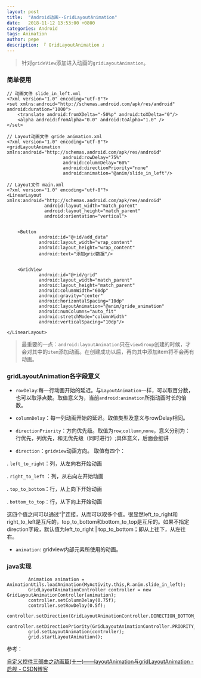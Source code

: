 ```yaml
---
layout: post
title:  "Android动画--GridLayoutAnimation"
date:   2018-11-12 13:53:00 +0800
categories: Android
tags: Animation
author: pepe
description: 『 GridLayoutAnimation 』
---
```


> 针对`grideView`添加进入动画的`gridLayoutAnimation`。

### **简单使用**
```
// 动画文件 slide_in_left.xml
<?xml version="1.0" encoding="utf-8"?>
<set xmlns:android="http://schemas.android.com/apk/res/android" android:duration="1000">
    <translate android:fromXDelta="-50%p" android:toXDelta="0"/>
    <alpha android:fromAlpha="0.0" android:toAlpha="1.0" />
</set>

// Layout动画文件 gride_animation.xml
<?xml version="1.0" encoding="utf-8"?>
<gridLayoutAnimation xmlns:android="http://schemas.android.com/apk/res/android"
                     android:rowDelay="75%"
                     android:columnDelay="60%"
                     android:directionPriority="none"
                     android:animation="@anim/slide_in_left"/>
  
// Layout文件 main.xml   
<?xml version="1.0" encoding="utf-8"?>
<LinearLayout xmlns:android="http://schemas.android.com/apk/res/android"
              android:layout_width="match_parent"
              android:layout_height="match_parent"
              android:orientation="vertical">


    <Button
            android:id="@+id/add_data"
            android:layout_width="wrap_content"
            android:layout_height="wrap_content"
            android:text="添加grid数据"/>


    <GridView
            android:id="@+id/grid"
            android:layout_width="match_parent"
            android:layout_height="match_parent"
            android:columnWidth="60dp"
            android:gravity="center"
            android:horizontalSpacing="10dp"
            android:layoutAnimation="@anim/gride_animation"
            android:numColumns="auto_fit"
            android:stretchMode="columnWidth"
            android:verticalSpacing="10dp"/>

</LinearLayout>
```          

> 最重要的一点：`android:layoutAnimation`只在`viewGroup`创建的时候，才会对其中的`item`添加动画。在创建成功以后，再向其中添加item将不会再有动画。

### **gridLayoutAnimation各字段意义**

* `rowDelay`:每一行动画开始的延迟。与`LayoutAnimation`一样，可以取百分数，也可以取浮点数。取值意义为，当前`android:animation`所指动画时长的倍数。 

* `columnDelay`：每一列动画开始的延迟。取值类型及意义与rowDelay相同。 

* `directionPriority`：方向优先级。取值为`row`,`collumn`,`none`，意义分别为：行优先，列优先，和无优先级（同时进行）;具体意义，后面会细讲 

* `direction`：`gridview`动画方向。 取值有四个：

 . `left_to_right`：列，从左向右开始动画 
 
 . `right_to_left` ：列，从右向左开始动画 
 
 . `top_to_bottom`：行，从上向下开始动画 
 
 . `bottom_to_top`：行，从下向上开始动画 

 这四个值之间可以通过“|”连接，从而可以取多个值。很显然left_to_right和right_to_left是互斥的，top_to_bottom和bottom_to_top是互斥的。如果不指定 direction字段，默认值为left_to_right | top_to_bottom；即从上往下，从左往右。 

*  `animation`: gridview内部元素所使用的动画。

### **java实现**
```
        Animation animation = AnimationUtils.loadAnimation(MyActivity.this,R.anim.slide_in_left);
        GridLayoutAnimationController controller = new GridLayoutAnimationController(animation);
        controller.setColumnDelay(0.75f);
        controller.setRowDelay(0.5f);
        controller.setDirection(GridLayoutAnimationController.DIRECTION_BOTTOM_TO_TOP|GridLayoutAnimationController.DIRECTION_LEFT_TO_RIGHT);
        controller.setDirectionPriority(GridLayoutAnimationController.PRIORITY_NONE);
        grid.setLayoutAnimation(controller);
        grid.startLayoutAnimation();
```

参考：

[自定义控件三部曲之动画篇(十一)——layoutAnimation与gridLayoutAnimation - 启舰 - CSDN博客](https://blog.csdn.net/harvic880925/article/details/50785786)












